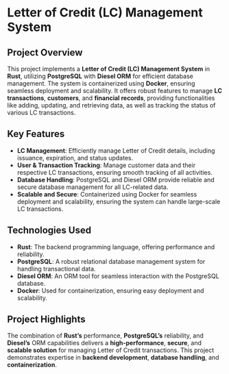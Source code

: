 # Letter of Credit (LC) Management System

## Project Overview
This project implements a **Letter of Credit (LC) Management System** in **Rust**, utilizing **PostgreSQL** with **Diesel ORM** for efficient database management. The system is containerized using **Docker**, ensuring seamless deployment and scalability. It offers robust features to manage **LC transactions**, **customers**, and **financial records**, providing functionalities like adding, updating, and retrieving data, as well as tracking the status of various LC transactions.

## Key Features

- **LC Management**: Efficiently manage Letter of Credit details, including issuance, expiration, and status updates.
- **User & Transaction Tracking**: Manage customer data and their respective LC transactions, ensuring smooth tracking of all activities.
- **Database Handling**: PostgreSQL and Diesel ORM provide reliable and secure database management for all LC-related data.
- **Scalable and Secure**: Containerized using Docker for seamless deployment and scalability, ensuring the system can handle large-scale LC transactions.

## Technologies Used

- **Rust**: The backend programming language, offering performance and reliability.
- **PostgreSQL**: A robust relational database management system for handling transactional data.
- **Diesel ORM**: An ORM tool for seamless interaction with the PostgreSQL database.
- **Docker**: Used for containerization, ensuring easy deployment and scalability.

## Project Highlights

The combination of **Rust’s** performance, **PostgreSQL’s** reliability, and **Diesel’s** ORM capabilities delivers a **high-performance**, **secure**, and **scalable solution** for managing Letter of Credit transactions. This project demonstrates expertise in **backend development**, **database handling**, and **containerization**.
